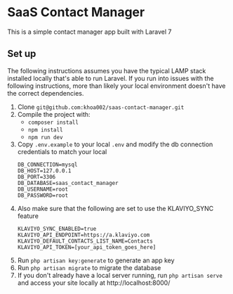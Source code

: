 # SaaS Contact Manager

This is a simple contact manager app built with Laravel 7

## Set up

The following instructions assumes you have the typical LAMP stack installed locally that's able to run Laravel.
If you run into issues with the following instructions, more than likely your local environment doesn't have the
correct dependencies.

1. Clone `git@github.com:khoa002/saas-contact-manager.git`
2. Compile the project with:
    * `composer install`
    * `npm install`
    * `npm run dev`
2. Copy `.env.example` to your local `.env` and modify the db connection credentials to match your local
    ```
    DB_CONNECTION=mysql
    DB_HOST=127.0.0.1
    DB_PORT=3306
    DB_DATABASE=saas_contact_manager
    DB_USERNAME=root
    DB_PASSWORD=root
    ```
3. Also make sure that the following are set to use the KLAVIYO_SYNC feature
    ```
   KLAVIYO_SYNC_ENABLED=true
   KLAVIYO_API_ENDPOINT=https://a.klaviyo.com
   KLAVIYO_DEFAULT_CONTACTS_LIST_NAME=Contacts
   KLAVIYO_API_TOKEN=[your_api_token_goes_here]
    ```
4. Run `php artisan key:generate` to generate an app key
5. Run `php artisan migrate` to migrate the database
6. If you don't already have a local server running, run `php artisan serve` and access your site locally at http://localhost:8000/
